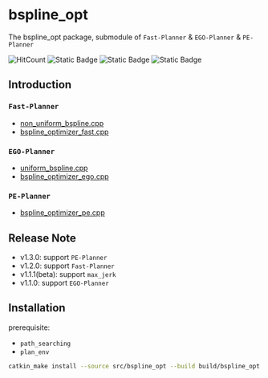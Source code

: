 # bspline_opt

The bspline_opt package, submodule of `Fast-Planner` & `EGO-Planner` & `PE-Planner`

![HitCount](https://img.shields.io/endpoint?url=https%3A%2F%2Fhits.dwyl.com%2FHuaYuXiao%2Fbspline_opt.json%3Fcolor%3Dpink)
![Static Badge](https://img.shields.io/badge/ROS-noetic-22314E?logo=ros)
![Static Badge](https://img.shields.io/badge/C%2B%2B-14-00599C?logo=cplusplus)
![Static Badge](https://img.shields.io/badge/Ubuntu-20.04.6-E95420?logo=ubuntu)


## Introduction

### `Fast-Planner`

- [non_uniform_bspline.cpp](src%2Fnon_uniform_bspline.cpp)
- [bspline_optimizer_fast.cpp](src%2Fbspline_optimizer_fast.cpp)

### `EGO-Planner`

- [uniform_bspline.cpp](src%2Funiform_bspline.cpp)
- [bspline_optimizer_ego.cpp](src%2Fbspline_optimizer_ego.cpp)

### `PE-Planner`

- [bspline_optimizer_pe.cpp](src%2Fbspline_optimizer_pe.cpp)


## Release Note

- v1.3.0: support `PE-Planner`
- v1.2.0: support `Fast-Planner`
- v1.1.1(beta): support `max_jerk`
- v1.1.0: support `EGO-Planner`


## Installation

prerequisite:

- `path_searching`
- `plan_env`

```bash
catkin_make install --source src/bspline_opt --build build/bspline_opt
```
